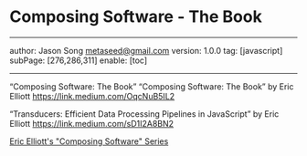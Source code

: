 # Composing Software - The Book
---
author: Jason Song <metaseed@gmail.com>
version: 1.0.0
tag: [javascript]
subPage: [276,286,311]
enable: [toc]

---


“Composing Software: The Book”
“Composing Software: The Book” by Eric Elliott https://link.medium.com/OqcNuB5IL2

“Transducers: Efficient Data Processing Pipelines in JavaScript” by Eric Elliott https://link.medium.com/sD1I2A8BN2

[Eric Elliott's "Composing Software" Series](https://gist.github.com/Geoff-Ford/51024380f4426d2bdca633d9217f9bcc)
